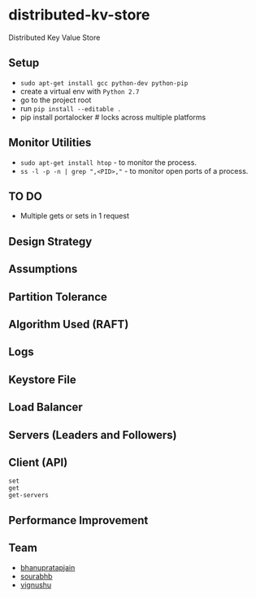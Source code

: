 # distributed-kv-store
Distributed Key Value Store

## Setup 
- `sudo apt-get install gcc python-dev python-pip`
- create a virtual env with `Python 2.7`
- go to the project root 
- run `pip install --editable .`
- pip install portalocker # locks across multiple platforms
## Monitor Utilities
- `sudo apt-get install htop` - to monitor the process. 
- `ss -l -p -n | grep ",<PID>,"` - to monitor open ports of a process.


## TO DO
- Multiple gets or sets in 1 request



## Design Strategy

## Assumptions

## Partition Tolerance

## Algorithm Used (RAFT)

## Logs
## Keystore File

## Load Balancer

## Servers (Leaders and Followers)

## Client (API)
    set
    get
    get-servers


## Performance Improvement



## Team
- [bhanupratapjain](https://github.ccs.neu.edu/bhanupratapjain)
- [sourabhb](https://github.ccs.neu.edu/sourabhb)
- [vignushu](https://github.ccs.neu.edu/vignushu)